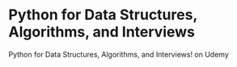 # Python for Data Structures, Algorithms, and Interviews
Python for Data Structures, Algorithms, and Interviews! on Udemy
